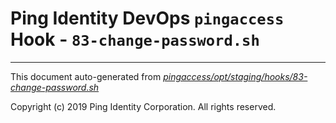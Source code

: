 
# Ping Identity DevOps `pingaccess` Hook - `83-change-password.sh`

---
This document auto-generated from _[pingaccess/opt/staging/hooks/83-change-password.sh](https://github.com/pingidentity/pingidentity-docker-builds/blob/master/pingaccess/opt/staging/hooks/83-change-password.sh)_

Copyright (c)  2019 Ping Identity Corporation. All rights reserved.

